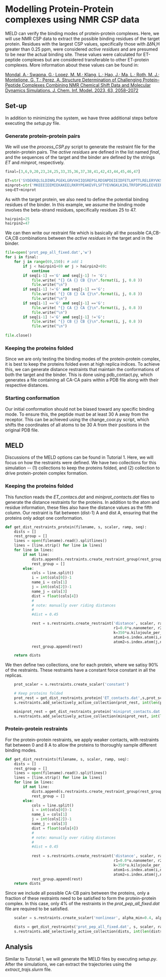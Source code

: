 # Modelling Protein-Protein complexes using NMR CSP data

MELD can verify the binding modes of protein-protein complexes. Here, we will use NMR CSP data to extract the possible binding residues of the target protein. Residues with the largest CSP values, specifically those with ΔδN,H greater than 0.25 ppm, were considered _active residues_ and are presumed to be near the actual binding site. These values were calculated for ET-peptide complexes but are considered transferable to other ET-protein complexes. More information about these values can be found in:

[Mondal, A.; Swapna, G.; Lopez, M. M.; Klang, L.; Hao, J.; Ma, L.; Roth, M. J.; Montelione, G. T.; Perez, A. Structure Determination of Challenging Protein–Peptide Complexes Combining NMR Chemical Shift Data and Molecular Dynamics Simulations. J. Chem. Inf. Model. 2023, 63, 2058–2072](https://pubs.acs.org/doi/10.1021/acs.jcim.2c01595)

## Set-up

In addition to minimizing the system, we have three additional steps before executing the _setup.py_ file.

### Generate protein-protein pairs

We will use the _process_CSP.py_ script to generate the restraint file for the protein-protein pairs. The _active residues_ are defined in the list named _final_, and the sequences of the target and the binder are defined by the strings _ET_ and _minprot_, respectively.

```python
final=[3,6,9,20,23,24,25,33,35,36,37,38,41,42,43,44,45,46,47]

ET=str('SYDEKRQLSLDINRLPGEKLGRVVHIIQSREPSLRDSNPDEIEIDFETLKPTTLRELERYVKSCLQKK') #TP
minprot=str('MKEEEIEEMIEKAKEELRKRYPEAKEVFLSFTYEVNGKLKIKLTRFDPSMSLEEVEERIEEEVKRLLKEADSIEIRVHTTV')
seq=ET+minprot
```

As with the target protein, we also need to define the potential binding residues of the binder. In this example, we assume the binding mode involves the beta-strand residues, specifically residues 25 to 47.

```python
hairpin1=25
hairpin2=47
```

We can then write our restraint file which is basically all the possible CA,CB-CA,CB combinations between the _active residues_ in the target and in the binder.

```python
file=open('prot_pep_all_fixed.dat','w')
for i in final:
    for j in range(69,150): # add 1
        if j < hairpin1+69 or j > hairpin2+69:
            continue
        if seq[i-1] =='G' and seq[j-1] != 'G':
            file.write( "{} CA {} CB {}\n".format(i, j, 0.8 ))
            file.write("\n")
        if seq[i-1] !='G' and seq[j-1] =='G':
            file.write( "{} CB {} CA {}\n".format(i, j, 0.8 ))
            file.write("\n")
        if seq[i-1] =='G' and seq[j-1] =='G':
            file.write( "{} CA {} CA {}\n".format(i, j, 0.8 ))
            file.write("\n")
        if seq[i-1] !='G' and seq[j-1] !='G':
            file.write( "{} CB {} CB {}\n".format(i, j, 0.8 ))
            file.write("\n")
    
file.close()
```

### Keeping the proteins folded

Since we are only testing the binding modes of the protein-protein complex, it is best to keep the proteins folded even at high replica indices. To achieve this, we can generate distance restraints that maintain the conformations of both the target and the binder. This is done using pdb_contact.py, which generates a file containing all CA-CA pairs within a PDB file along with their respective distances.

### Starting conformation

Our initial conformation should not be biased toward any specific binding mode. To ensure this, the peptide must be at least 30 A away from the receptor. This can be achieved using the change_coor.py script, which shifts the coordinates of all atoms to be 30 A from their positions in the original PDB file.

## MELD

Discussions of the MELD options can be found in Tutorial 1. Here, we will focus on how the restraints were defined. We have two collections for this simulation -- (1) collections to keep the proteins folded, and (2) collection to drive protein-protein complex formation.

### Keeping the proteins folded

This function reads the _ET_contacs.dat_ and _miniprot_contacts.dat_ files to generate the distance restraints for the proteins. In addition to the atom and residue information, these files also have the distance values as the fifth column. Our restraint is flat between (dist-1) A and dist A, ensuring that the proteins only adopt one conformation.

```python
def get_dist_restraints_protein(filename, s, scaler, ramp, seq):
    dists = []
    rest_group = []
    lines = open(filename).read().splitlines()
    lines = [line.strip() for line in lines]
    for line in lines:
        if not line:
            dists.append(s.restraints.create_restraint_group(rest_group, 1))
            rest_group = []
        else:
            cols = line.split()
            i = int(cols[0])-1
            name_i = cols[1]
            j = int(cols[2])-1
            name_j = cols[3]
            dist = float(cols[4])
            #
            # note: manually over riding distances
            #
            #dist = 0.45

            rest = s.restraints.create_restraint('distance', scaler, ramp,
                                                 r1=0.0*u.nanometer, r2=(dist-0.1)*u.nanometer, r3=dist*u.nanometer, r4=(dist+0.1)*u.nanometer,
                                                 k=350*u.kilojoule_per_mole/u.nanometer **2,
                                                 atom1=s.index.atom(i,name_i, expected_resname=seq[i][-3:]),
                                                 atom2=s.index.atom(j,name_j, expected_resname=seq[j][-3:]))
            rest_group.append(rest)

    return dists
```

We then define two collections, one for each protein, where we satisy 90% of the restraints. These restraints have a constant force constant in all the replicas.

```python
    prot_scaler = s.restraints.create_scaler('constant')

    # Keep proteins folded
    prot_rest = get_dist_restraints_protein('ET_contacts.dat',s,prot_scaler,ramp,seq)
    s.restraints.add_selectively_active_collection(prot_rest, int(len(prot_rest)*0.90))

    miniprot_rest = get_dist_restraints_protein('miniprot_contacts.dat',s,prot_scaler,ramp,seq)
    s.restraints.add_selectively_active_collection(miniprot_rest, int(len(prot_rest)*0.90))
```

### Protein-protein restraints

For the protein-protein restraints, we apply weaker contacts, with restraints flat between 0 and 8 A to allow the proteins to thoroughly sample different binding modes.

```python
def get_dist_restraints(filename, s, scaler, ramp, seq):
    dists = []
    rest_group = []
    lines = open(filename).read().splitlines()
    lines = [line.strip() for line in lines]
    for line in lines:
        if not line:
            dists.append(s.restraints.create_restraint_group(rest_group, 1))
            rest_group = []
        else:
            cols = line.split()
            i = int(cols[0])-1
            name_i = cols[1]
            j = int(cols[2])-1
            name_j = cols[3]
            dist = float(cols[4])
            #
            # note: manually over riding distances
            #
            #dist = 0.45
        
            rest = s.restraints.create_restraint('distance', scaler, ramp,
                                                 r1=0.0*u.nanometer, r2=0.0*u.nanometer, r3=dist*u.nanometer, r4=(dist+0.2)*u.nanometer, 
                                                 k=350*u.kilojoule_per_mole/u.nanometer **2,
                                                 atom1=s.index.atom(i,name_i, expected_resname=seq[i][-3:]),
                                                 atom2=s.index.atom(j,name_j, expected_resname=seq[j][-3:]))
            rest_group.append(rest)
    return dists
```

Since we include all possible CA-CB pairs between the proteins, only a fraction of these restraints need to be satisfied to form the protein-protein complex. In this case, only 4% of the restraints in the _prot_pep_all_fixed.dat_ file are required to be satisfied.

```python
    scaler = s.restraints.create_scaler('nonlinear', alpha_min=0.4, alpha_max=1.0, factor=4.0)

    dists = get_dist_restraints('prot_pep_all_fixed.dat', s, scaler, ramp, seq)
    s.restraints.add_selectively_active_collection(dists, int(len(dists)*0.04))
```

## Analysis

Similar to Tutorial 1, we will generate the MELD files by executing _setup.py_. After the simulations, we can extract the trajectories using the _extract_trajs.slurm_ file.
